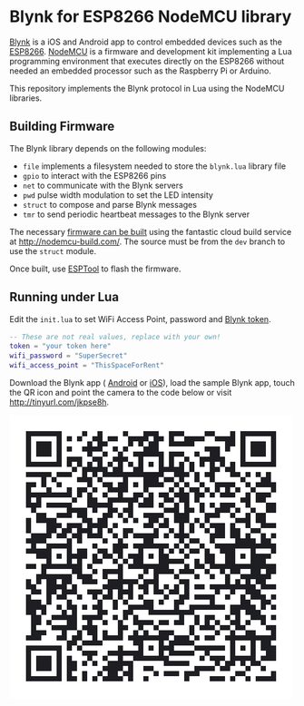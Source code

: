# Blynk for ESP8266 NodeMCU library

[Blynk](http://blynk.cc) is a iOS and Android app to control embedded devices such as the [ESP8266](http://esp8266.net/).  [NodeMCU](http://www.nodemcu.com/index_en.html) is a firmware and development kit implementing a Lua programming environment that executes directly on the ESP8266 without needed an embedded processor such as the Raspberry Pi or Arduino.

This repository implements the Blynk protocol in Lua using the NodeMCU libraries.

## Building Firmware

The Blynk library depends on the following modules:

- `file` implements a filesystem needed to store the `blynk.lua` library file
- `gpio` to interact with the ESP8266 pins
- `net` to communicate with the Blynk servers
- `pwd` pulse width modulation to set the LED intensity
- `struct` to compose and parse Blynk messages
- `tmr` to send periodic heartbeat messages to the Blynk server

The necessary [firmware can be built](http://nodemcu.readthedocs.io/en/dev/en/build/) using the fantastic cloud build service at http://nodemcu-build.com/.  The source must be from the `dev` branch to use the `struct` module.

Once built, use [ESPTool](https://github.com/themadinventor/esptool) to flash the firmware.

## Running under Lua

Edit the `init.lua` to set WiFi Access Point, password and [Blynk token](http://docs.blynk.cc/#getting-started-getting-started-with-the-blynk-app-4-auth-token).

```lua
-- These are not real values, replace with your own!
token = "your token here"
wifi_password = "SuperSecret"
wifi_access_point = "ThisSpaceForRent"
```

Download the Blynk app ( [Android](http://j.mp/blynk_Android) or [iOS](http://j.mp/blynk_iOS)), load the sample Blynk app, touch the QR icon and point the camera to the code below or visit http://tinyurl.com/jkpse8h.

![QR](Blynk-esp-qr.png)

